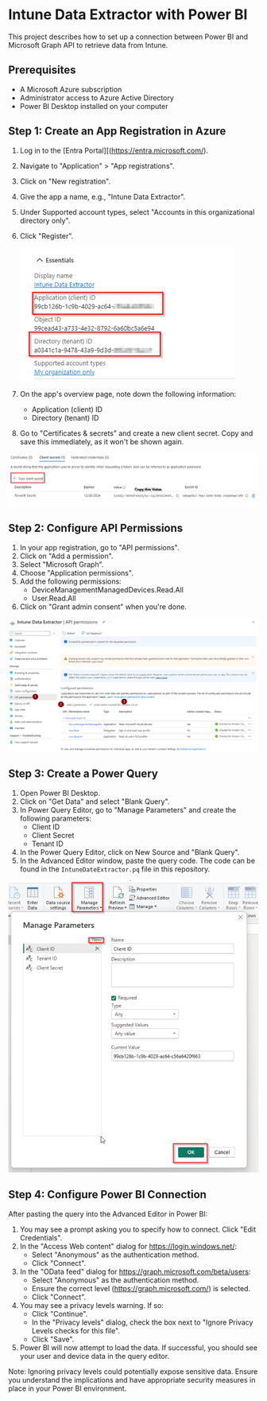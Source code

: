 # Intune Data Extractor with Power BI

This project describes how to set up a connection between Power BI and Microsoft Graph API to retrieve data from Intune.

## Prerequisites

- A Microsoft Azure subscription
- Administrator access to Azure Active Directory
- Power BI Desktop installed on your computer

## Step 1: Create an App Registration in Azure

1. Log in to the [Entra Portal][(https://entra.microsoft.com/).
2. Navigate to "Application" > "App registrations".
3. Click on "New registration".
4. Give the app a name, e.g., "Intune Data Extractor".
5. Under Supported account types, select "Accounts in this organizational directory only".
6. Click "Register".
     
   ![App Registration](pictures/app_registration_image.png)
   
9. On the app's overview page, note down the following information:
   - Application (client) ID
   - Directory (tenant) ID
10. Go to "Certificates & secrets" and create a new client secret. Copy and save this immediately, as it won't be shown again.

![Client Secrets](pictures/client_secrets_image.png)

## Step 2: Configure API Permissions

1. In your app registration, go to "API permissions".
2. Click on "Add a permission".
3. Select "Microsoft Graph".
4. Choose "Application permissions".
5. Add the following permissions:
   - DeviceManagementManagedDevices.Read.All
   - User.Read.All
6. Click on "Grant admin consent" when you're done.

![API Permissions](pictures/api_permissions_image.png)

## Step 3: Create a Power Query

1. Open Power BI Desktop.
2. Click on "Get Data" and select "Blank Query".
3. In Power Query Editor, go to "Manage Parameters" and create the following parameters:
   - Client ID
   - Client Secret
   - Tenant ID
4. In the Power Query Editor, click on New Source and "Blank Query".
5. In the Advanced Editor window, paste the query code. The code can be found in the `IntuneDateExtractor.pq` file in this repository. 

![Power BI Parameters](pictures/power_bi_parameters_image.png)

## Step 4: Configure Power BI Connection

After pasting the query into the Advanced Editor in Power BI:

1. You may see a prompt asking you to specify how to connect. Click "Edit Credentials".
2. In the "Access Web content" dialog for https://login.windows.net/:
   - Select "Anonymous" as the authentication method.
   - Click "Connect".
3. In the "OData feed" dialog for https://graph.microsoft.com/beta/users:
   - Select "Anonymous" as the authentication method.
   - Ensure the correct level (https://graph.microsoft.com/) is selected.
   - Click "Connect".
4. You may see a privacy levels warning. If so:
   - Click "Continue".
   - In the "Privacy levels" dialog, check the box next to "Ignore Privacy Levels checks for this file".
   - Click "Save".
5. Power BI will now attempt to load the data. If successful, you should see your user and device data in the query editor.

Note: Ignoring privacy levels could potentially expose sensitive data. Ensure you understand the implications and have appropriate security measures in place in your Power BI environment.
